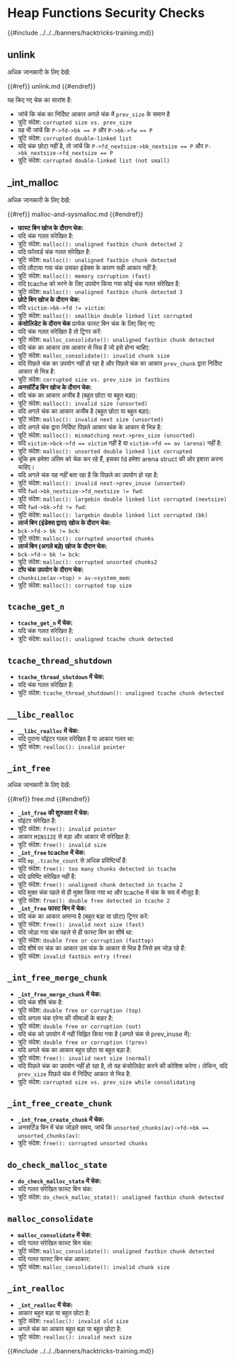 # Heap Functions Security Checks

{{#include ../../../banners/hacktricks-training.md}}

## unlink

अधिक जानकारी के लिए देखें:

{{#ref}}
unlink.md
{{#endref}}

यह किए गए चेक का सारांश है:

- जांचें कि चंक का निर्दिष्ट आकार अगले चंक में `prev_size` के समान है
- त्रुटि संदेश: `corrupted size vs. prev_size`
- यह भी जांचें कि `P->fd->bk == P` और `P->bk->fw == P`
- त्रुटि संदेश: `corrupted double-linked list`
- यदि चंक छोटा नहीं है, तो जांचें कि `P->fd_nextsize->bk_nextsize == P` और `P->bk_nextsize->fd_nextsize == P`
- त्रुटि संदेश: `corrupted double-linked list (not small)`

## \_int_malloc

अधिक जानकारी के लिए देखें:

{{#ref}}
malloc-and-sysmalloc.md
{{#endref}}

- **फास्ट बिन खोज के दौरान चेक:**
- यदि चंक गलत संरेखित है:
- त्रुटि संदेश: `malloc(): unaligned fastbin chunk detected 2`
- यदि फॉरवर्ड चंक गलत संरेखित है:
- त्रुटि संदेश: `malloc(): unaligned fastbin chunk detected`
- यदि लौटाया गया चंक उसका इंडेक्स के कारण सही आकार नहीं है:
- त्रुटि संदेश: `malloc(): memory corruption (fast)`
- यदि tcache को भरने के लिए उपयोग किया गया कोई चंक गलत संरेखित है:
- त्रुटि संदेश: `malloc(): unaligned fastbin chunk detected 3`
- **छोटे बिन खोज के दौरान चेक:**
- यदि `victim->bk->fd != victim`:
- त्रुटि संदेश: `malloc(): smallbin double linked list corrupted`
- **कंसोलिडेट के दौरान चेक** प्रत्येक फास्ट बिन चंक के लिए किए गए:
- यदि चंक गलत संरेखित है तो ट्रिगर करें:
- त्रुटि संदेश: `malloc_consolidate(): unaligned fastbin chunk detected`
- यदि चंक का आकार उस आकार से भिन्न है जो इसे होना चाहिए:
- त्रुटि संदेश: `malloc_consolidate(): invalid chunk size`
- यदि पिछले चंक का उपयोग नहीं हो रहा है और पिछले चंक का आकार `prev_chunk` द्वारा निर्दिष्ट आकार से भिन्न है:
- त्रुटि संदेश: `corrupted size vs. prev_size in fastbins`
- **अनसॉर्टेड बिन खोज के दौरान चेक:**
- यदि चंक का आकार अजीब है (बहुत छोटा या बहुत बड़ा):
- त्रुटि संदेश: `malloc(): invalid size (unsorted)`
- यदि अगले चंक का आकार अजीब है (बहुत छोटा या बहुत बड़ा):
- त्रुटि संदेश: `malloc(): invalid next size (unsorted)`
- यदि अगले चंक द्वारा निर्दिष्ट पिछले आकार चंक के आकार से भिन्न है:
- त्रुटि संदेश: `malloc(): mismatching next->prev_size (unsorted)`
- यदि `victim->bck->fd == victim` नहीं है या `victim->fd == av (arena)` नहीं है:
- त्रुटि संदेश: `malloc(): unsorted double linked list corrupted`
- चूंकि हम हमेशा अंतिम को चेक कर रहे हैं, इसका fd हमेशा arena struct की ओर इशारा करना चाहिए।
- यदि अगले चंक यह नहीं बता रहा है कि पिछले का उपयोग हो रहा है:
- त्रुटि संदेश: `malloc(): invalid next->prev_inuse (unsorted)`
- यदि `fwd->bk_nextsize->fd_nextsize != fwd`:
- त्रुटि संदेश: `malloc(): largebin double linked list corrupted (nextsize)`
- यदि `fwd->bk->fd != fwd`:
- त्रुटि संदेश: `malloc(): largebin double linked list corrupted (bk)`
- **लार्ज बिन (इंडेक्स द्वारा) खोज के दौरान चेक:**
- `bck->fd-> bk != bck`:
- त्रुटि संदेश: `malloc(): corrupted unsorted chunks`
- **लार्ज बिन (अगले बड़े) खोज के दौरान चेक:**
- `bck->fd-> bk != bck`:
- त्रुटि संदेश: `malloc(): corrupted unsorted chunks2`
- **टॉप चंक उपयोग के दौरान चेक:**
- `chunksize(av->top) > av->system_mem`:
- त्रुटि संदेश: `malloc(): corrupted top size`

## `tcache_get_n`

- **`tcache_get_n` में चेक:**
- यदि चंक गलत संरेखित है:
- त्रुटि संदेश: `malloc(): unaligned tcache chunk detected`

## `tcache_thread_shutdown`

- **`tcache_thread_shutdown` में चेक:**
- यदि चंक गलत संरेखित है:
- त्रुटि संदेश: `tcache_thread_shutdown(): unaligned tcache chunk detected`

## `__libc_realloc`

- **`__libc_realloc` में चेक:**
- यदि पुराना पॉइंटर गलत संरेखित है या आकार गलत था:
- त्रुटि संदेश: `realloc(): invalid pointer`

## `_int_free`

अधिक जानकारी के लिए देखें:

{{#ref}}
free.md
{{#endref}}

- **`_int_free` की शुरुआत में चेक:**
- पॉइंटर संरेखित है:
- त्रुटि संदेश: `free(): invalid pointer`
- आकार `MINSIZE` से बड़ा और आकार भी संरेखित है:
- त्रुटि संदेश: `free(): invalid size`
- **`_int_free` tcache में चेक:**
- यदि `mp_.tcache_count` से अधिक प्रविष्टियाँ हैं:
- त्रुटि संदेश: `free(): too many chunks detected in tcache`
- यदि प्रविष्टि संरेखित नहीं है:
- त्रुटि संदेश: `free(): unaligned chunk detected in tcache 2`
- यदि मुक्त चंक पहले से ही मुक्त किया गया था और tcache में चंक के रूप में मौजूद है:
- त्रुटि संदेश: `free(): double free detected in tcache 2`
- **`_int_free` फास्ट बिन में चेक:**
- यदि चंक का आकार अमान्य है (बहुत बड़ा या छोटा) ट्रिगर करें:
- त्रुटि संदेश: `free(): invalid next size (fast)`
- यदि जोड़ा गया चंक पहले से ही फास्ट बिन का शीर्ष था:
- त्रुटि संदेश: `double free or corruption (fasttop)`
- यदि शीर्ष पर चंक का आकार उस चंक के आकार से भिन्न है जिसे हम जोड़ रहे हैं:
- त्रुटि संदेश: `invalid fastbin entry (free)`

## **`_int_free_merge_chunk`**

- **`_int_free_merge_chunk` में चेक:**
- यदि चंक शीर्ष चंक है:
- त्रुटि संदेश: `double free or corruption (top)`
- यदि अगला चंक एरेना की सीमाओं के बाहर है:
- त्रुटि संदेश: `double free or corruption (out)`
- यदि चंक को उपयोग में नहीं चिह्नित किया गया है (अगले चंक से prev_inuse में):
- त्रुटि संदेश: `double free or corruption (!prev)`
- यदि अगले चंक का आकार बहुत छोटा या बहुत बड़ा है:
- त्रुटि संदेश: `free(): invalid next size (normal)`
- यदि पिछले चंक का उपयोग नहीं हो रहा है, तो यह कंसोलिडेट करने की कोशिश करेगा। लेकिन, यदि `prev_size` पिछले चंक में निर्दिष्ट आकार से भिन्न है:
- त्रुटि संदेश: `corrupted size vs. prev_size while consolidating`

## **`_int_free_create_chunk`**

- **`_int_free_create_chunk` में चेक:**
- अनसॉर्टेड बिन में चंक जोड़ते समय, जांचें कि `unsorted_chunks(av)->fd->bk == unsorted_chunks(av)`:
- त्रुटि संदेश: `free(): corrupted unsorted chunks`

## `do_check_malloc_state`

- **`do_check_malloc_state` में चेक:**
- यदि गलत संरेखित फास्ट बिन चंक:
- त्रुटि संदेश: `do_check_malloc_state(): unaligned fastbin chunk detected`

## `malloc_consolidate`

- **`malloc_consolidate` में चेक:**
- यदि गलत संरेखित फास्ट बिन चंक:
- त्रुटि संदेश: `malloc_consolidate(): unaligned fastbin chunk detected`
- यदि गलत फास्ट बिन चंक आकार:
- त्रुटि संदेश: `malloc_consolidate(): invalid chunk size`

## `_int_realloc`

- **`_int_realloc` में चेक:**
- आकार बहुत बड़ा या बहुत छोटा है:
- त्रुटि संदेश: `realloc(): invalid old size`
- अगले चंक का आकार बहुत बड़ा या बहुत छोटा है:
- त्रुटि संदेश: `realloc(): invalid next size`

{{#include ../../../banners/hacktricks-training.md}}
